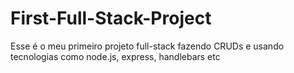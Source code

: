 # First-Full-Stack-Project
Esse é o meu primeiro projeto full-stack fazendo CRUDs e usando tecnologias como node.js, express, handlebars etc 
